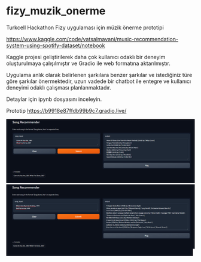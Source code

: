# fizy_muzik_onerme
Turkcell Hackathon Fizy uygulaması için müzik önerme prototipi

https://www.kaggle.com/code/vatsalmavani/music-recommendation-system-using-spotify-dataset/notebook

Kaggle projesi geliştirilerek daha çok kullanıcı odaklı bir deneyim oluşturulmaya çalışılmıştır ve Gradio ile web formatına aktarılmıştır.

Uygulama anlık olarak belirlenen şarkılara benzer şarkılar ve istediğiniz türe göre şarkılar önermektedir, uzun vadede bir chatbot ile entegre ve kullanıcı deneyimi odaklı çalışması planlanmaktadır.

Detaylar için ipynb dosyasını inceleyin.

Prototip
https://b9918e87ffdb99b9c7.gradio.live/


![alt text](images\gradio.png)
![alt text](images\gradio1.png)

